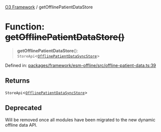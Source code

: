 [O3 Framework](../API.md) / getOfflinePatientDataStore

# Function: ~~getOfflinePatientDataStore()~~

> **getOfflinePatientDataStore**(): `StoreApi`\<[`OfflinePatientDataSyncStore`](../interfaces/OfflinePatientDataSyncStore.md)\>

Defined in: [packages/framework/esm-offline/src/offline-patient-data.ts:39](https://github.com/openmrs/openmrs-esm-core/blob/85cde3ce59cd3d29230c98040a3f53525e808725/packages/framework/esm-offline/src/offline-patient-data.ts#L39)

## Returns

`StoreApi`\<[`OfflinePatientDataSyncStore`](../interfaces/OfflinePatientDataSyncStore.md)\>

## Deprecated

Will be removed once all modules have been migrated to the new dynamic offline data API.
